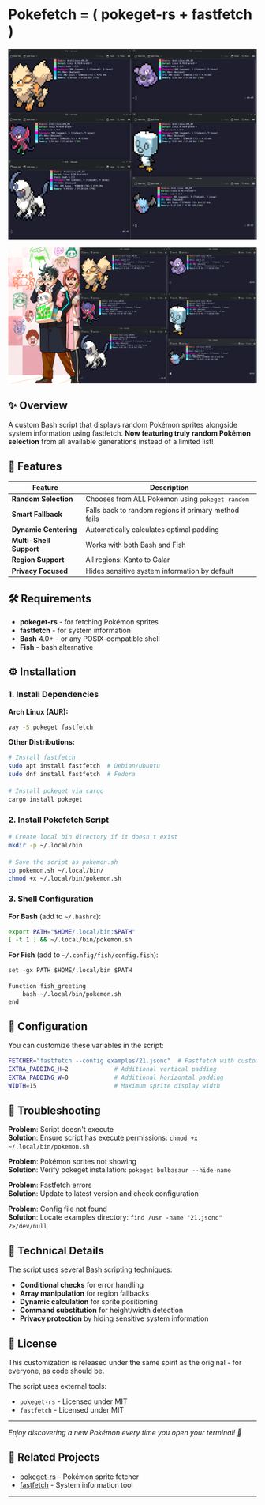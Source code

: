 # Pokefetch  =  ( pokeget-rs + fastfetch )

![Pokefetch Extra Screenshot](./screenshots/demo_extra.png)

![Pokefetch Extra Screenshot](./screenshots/demo_bottom.png)

## ✨ Overview

A custom Bash script that displays random Pokémon sprites alongside system information using fastfetch. **Now featuring truly random Pokémon selection** from all available generations instead of a limited list!

## 🎯 Features

| Feature | Description |
|---------|-------------|
| **Random Selection** | Chooses from ALL Pokémon using `pokeget random` |
| **Smart Fallback** | Falls back to random regions if primary method fails |
| **Dynamic Centering** | Automatically calculates optimal padding |
| **Multi-Shell Support** | Works with both Bash and Fish |
| **Region Support** | All regions: Kanto to Galar |
| **Privacy Focused** | Hides sensitive system information by default |

## 🛠 Requirements

- **pokeget-rs** - for fetching Pokémon sprites
- **fastfetch** - for system information  
- **Bash** 4.0+ - or any POSIX-compatible shell
- **Fish** - bash alternative

## ⚙️ Installation

### 1. Install Dependencies

**Arch Linux (AUR):**
```bash
yay -S pokeget fastfetch
```

**Other Distributions:**
```bash
# Install fastfetch
sudo apt install fastfetch  # Debian/Ubuntu
sudo dnf install fastfetch  # Fedora

# Install pokeget via cargo
cargo install pokeget
```

### 2. Install Pokefetch Script

```bash
# Create local bin directory if it doesn't exist
mkdir -p ~/.local/bin

# Save the script as pokemon.sh
cp pokemon.sh ~/.local/bin/
chmod +x ~/.local/bin/pokemon.sh
```

### 3. Shell Configuration

**For Bash** (add to `~/.bashrc`):
```bash
export PATH="$HOME/.local/bin:$PATH"
[ -t 1 ] && ~/.local/bin/pokemon.sh
```

**For Fish** (add to `~/.config/fish/config.fish`):
```fish
set -gx PATH $HOME/.local/bin $PATH

function fish_greeting
    bash ~/.local/bin/pokemon.sh
end
```

## 🎨 Configuration

You can customize these variables in the script:

```bash
FETCHER="fastfetch --config examples/21.jsonc"  # Fastfetch with custom config
EXTRA_PADDING_H=2             # Additional vertical padding  
EXTRA_PADDING_W=0             # Additional horizontal padding
WIDTH=15                      # Maximum sprite display width
```

## 🐛 Troubleshooting

**Problem**: Script doesn't execute  
**Solution**: Ensure script has execute permissions: `chmod +x ~/.local/bin/pokemon.sh`

**Problem**: Pokémon sprites not showing  
**Solution**: Verify pokeget installation: `pokeget bulbasaur --hide-name`

**Problem**: Fastfetch errors  
**Solution**: Update to latest version and check configuration

**Problem**: Config file not found  
**Solution**: Locate examples directory: `find /usr -name "21.jsonc" 2>/dev/null`

## 🔧 Technical Details

The script uses several Bash scripting techniques:

- **Conditional checks** for error handling
- **Array manipulation** for region fallbacks  
- **Dynamic calculation** for sprite positioning
- **Command substitution** for height/width detection
- **Privacy protection** by hiding sensitive system information


## 📄 License

This customization is released under the same spirit as the original - for everyone, as code should be.

The script uses external tools:
- `pokeget-rs` - Licensed under MIT
- `fastfetch` - Licensed under MIT

---

*Enjoy discovering a new Pokémon every time you open your terminal! 🎉*

## 🔗 Related Projects

- [pokeget-rs](https://github.com/talwat/pokeget-rs) - Pokémon sprite fetcher
- [fastfetch](https://github.com/fastfetch-cli/fastfetch) - System information tool




---
